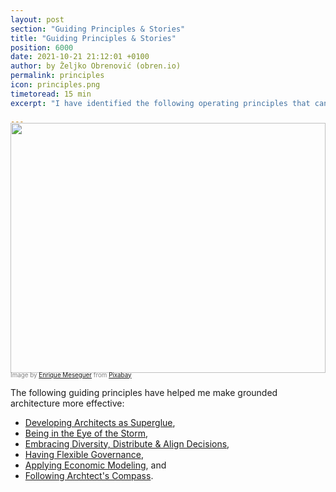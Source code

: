 ```yaml
---
layout: post
section: "Guiding Principles & Stories"
title: "Guiding Principles & Stories"
position: 6000
date: 2021-10-21 21:12:01 +0100
author: by Željko Obrenović (obren.io)
permalink: principles
icon: principles.png
timetoread: 15 min
excerpt: "I have identified the following operating principles that can help put the ideas of Grounded Architecture into practice and get things done: Breaking Up Ivory Towers, Strengthening Architectural Muscle Across Organization, and Embracing Diversity, Distributing Decision-Making."

---
```

<img style="margin-top: -20px; width: 100%; height: 400px; object-fit: cover" 
     src="assets/images/arch/steampunk-3006650_1920.jpg">
<div style="font-size: 70%; margin-top: -16px; color: grey; margin-bottom: 12px">
Image by <a href="https://pixabay.com/users/darksouls1-2189876/?utm_source=link-attribution&amp;utm_medium=referral&amp;utm_campaign=image&amp;utm_content=3006650">Enrique Meseguer</a> from <a href="https://pixabay.com/?utm_source=link-attribution&amp;utm_medium=referral&amp;utm_campaign=image&amp;utm_content=3006650">Pixabay</a>
</div>

The following guiding principles have helped me make grounded architecture more effective:

* [Developing Architects as Superglue](superglue),
* [Being in the Eye of the Storm](storm),
* [Embracing Diversity, Distribute & Align Decisions](diversity),
* [Having Flexible Governance](flexible-governance),
* [Applying Economic Modeling](economics), and
* [Following Archtect's Compass](compass).
